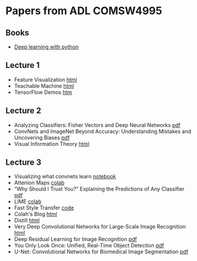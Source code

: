 # Papers from ADL COMSW4995

## Books 
- [Deep learning with python](https://www.manning.com/books/deep-learning-with-python-second-edition)

## Lecture 1
- Feature Visualization [html](https://distill.pub/2017/feature-visualization/)
- Teachable Machine [html](https://teachablemachine.withgoogle.com/train)
- TensorFlow Demos [htm](https://www.tensorflow.org/js/demos)

## Lecture 2

- Analyzing Classifiers: Fisher Vectors and Deep Neural Networks [pdf](https://arxiv.org/pdf/1512.00172.pdf)
- ConvNets and ImageNet Beyond Accuracy: Understanding Mistakes and Uncovering Biases [pdf](https://arxiv.org/abs/1711.11443)
- Visual Information Theory [html](http://colah.github.io/posts/2015-09-Visual-Information/)


## Lecture 3
- Visualizing what convnets learn [notebook](https://github.com/fchollet/deep-learning-with-python-notebooks/blob/master/5.4-visualizing-what-convnets-learn.ipynb)
- Attenion Maps [colab](https://colab.research.google.com/drive/1D3d4lGT8MwIq1frCHumIsf6X5Mcxacr0#scrollTo=i6bmBMp3QoLR)
- “Why Should I Trust You?” Explaining the Predictions of Any Classifier [pdf](https://arxiv.org/pdf/1602.04938.pdf)
- LIME [colab](https://colab.research.google.com/github/marcotcr/lime/blob/master/doc/notebooks/Tutorial%20-%20Image%20Classification%20Keras.ipynb#scrollTo=LgSzX-nVxwkV)
- Fast Style Transfer [code](https://github.com/lengstrom/fast-style-transfer)
- Colah's Blog [html](https://colah.github.io/)
- Distill [html](https://distill.pub/)
- Very Deep Convolutional Networks for Large-Scale Image Recognition [html](https://arxiv.org/pdf/1409.1556.pdf)
- Deep Residual Learning for Image Recognition [pdf](https://arxiv.org/pdf/1512.03385.pdf)
- You Only Look Once: Unified, Real-Time Object Detection [pdf](https://arxiv.org/pdf/1506.02640.pdf)
- U-Net: Convolutional Networks for Biomedical Image Segmentation [pdf](https://arxiv.org/pdf/1505.04597.pdf)
